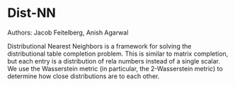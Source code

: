 # Dist-NN

Authors: Jacob Feitelberg, Anish Agarwal

Distributional Nearest Neighbors is a framework for solving the distributional table completion problem. This is similar to matrix completion, but each entry is a distribution of rela numbers instead of a single scalar. We use the Wasserstein metric (in particular, the 2-Wasserstein metric) to determine how close distributions are to each other.